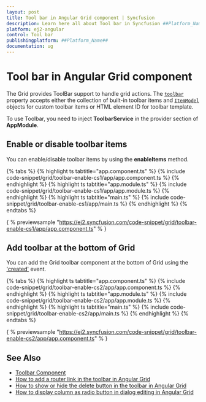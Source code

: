 ```yaml
---
layout: post
title: Tool bar in Angular Grid component | Syncfusion
description: Learn here all about Tool bar in Syncfusion ##Platform_Name## Grid component of Syncfusion Essential JS 2 and more.
platform: ej2-angular
control: Tool bar 
publishingplatform: ##Platform_Name##
documentation: ug
---
```


# Tool bar in Angular Grid component

The Grid provides ToolBar support to handle grid actions. The [`toolbar`](../../api/grid/#toolbar)
property accepts either the collection of built-in toolbar items and
[`ItemModel`](../../api/toolbar/itemModel) objects for custom toolbar items or
HTML element ID for toolbar template.

To use Toolbar, you need to inject **ToolbarService** in the provider section of **AppModule**.

## Enable or disable toolbar items

You can enable/disable toolbar items by using the **enableItems** method.

{% tabs %}
{% highlight ts tabtitle="app.component.ts" %}
{% include code-snippet/grid/toolbar-enable-cs1/app/app.component.ts %}
{% endhighlight %}
{% highlight ts tabtitle="app.module.ts" %}
{% include code-snippet/grid/toolbar-enable-cs1/app/app.module.ts %}
{% endhighlight %}
{% highlight ts tabtitle="main.ts" %}
{% include code-snippet/grid/toolbar-enable-cs1/app/main.ts %}
{% endhighlight %}
{% endtabs %}
  
{ % previewsample "https://ej2.syncfusion.com/code-snippet/grid/toolbar-enable-cs1/app/app.component.ts" % }

## Add toolbar at the bottom of Grid

You can add the Grid toolbar component at the bottom of Grid using the ['created'](../../api/grid/#created) event.

{% tabs %}
{% highlight ts tabtitle="app.component.ts" %}
{% include code-snippet/grid/toolbar-enable-cs2/app/app.component.ts %}
{% endhighlight %}
{% highlight ts tabtitle="app.module.ts" %}
{% include code-snippet/grid/toolbar-enable-cs2/app/app.module.ts %}
{% endhighlight %}
{% highlight ts tabtitle="main.ts" %}
{% include code-snippet/grid/toolbar-enable-cs2/app/main.ts %}
{% endhighlight %}
{% endtabs %}
  
{ % previewsample "https://ej2.syncfusion.com/code-snippet/grid/toolbar-enable-cs2/app/app.component.ts" % }

## See Also

* [Toolbar Component](../../toolbar/getting-started)
* [How to add a router link in the toolbar in Angular Grid](https://www.syncfusion.com/forums/154693/how-to-add-a-router-link-in-the-toolbar-in-angular-grid)
* [How to show or hide the delete button in the toolbar in Angular Grid](https://www.syncfusion.com/forums/158052/how-to-show-or-hide-the-delete-button-in-the-toolbar-in-angular-grid)
* [How to display column as radio button in dialog editing in Angular Grid](https://www.syncfusion.com/forums/153052/how-to-display-column-as-radio-button-in-dialog-editing-in-angular-grid)